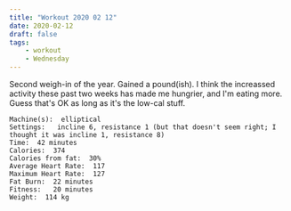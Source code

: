 ```yaml
---
title: "Workout 2020 02 12"
date: 2020-02-12
draft: false
tags: 
    - workout
    - Wednesday
---
```


Second weigh-in of the year.  Gained a pound(ish).  I think the increassed activity these past two weeks has made me hungrier, and I'm eating more.  Guess that's OK as long as it's the low-cal stuff.


```
Machine(s):  elliptical  
Settings:   incline 6, resistance 1 (but that doesn't seem right; I thought it was incline 1, resistance 8)
Time:  42 minutes  
Calories:  374
Calories from fat:  30%    
Average Heart Rate:  117
Maximum Heart Rate:  127
Fat Burn:  22 minutes
Fitness:   20 minutes
Weight:  114 kg
```
